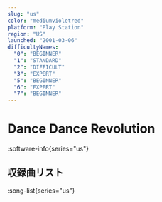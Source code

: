 ```yaml
---
slug: "us"
color: "mediumvioletred"
platform: "Play Station"
region: "US"
launched: "2001-03-06"
difficultyNames:
  "0": "BEGINNER"
  "1": "STANDARD"
  "2": "DIFFICULT"
  "3": "EXPERT"
  "5": "BEGINNER"
  "6": "EXPERT"
  "7": "BEGINNER"
---
```


# Dance Dance Revolution

:software-info{series="us"}

## 収録曲リスト

:song-list{series="us"}
